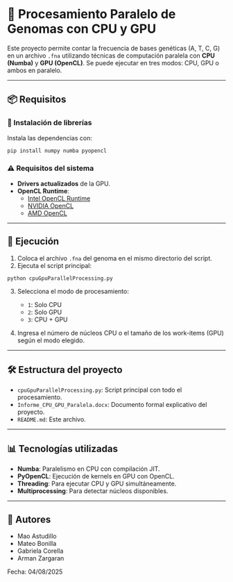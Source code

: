
# 🧬 Procesamiento Paralelo de Genomas con CPU y GPU

Este proyecto permite contar la frecuencia de bases genéticas (A, T, C, G) en un archivo `.fna` utilizando técnicas de computación paralela con **CPU (Numba)** y **GPU (OpenCL)**. Se puede ejecutar en tres modos: CPU, GPU o ambos en paralelo.

---

## 📦 Requisitos

### 🔧 Instalación de librerías

Instala las dependencias con:

```bash
pip install numpy numba pyopencl
```

### ⚠️ Requisitos del sistema

- **Drivers actualizados** de la GPU.
- **OpenCL Runtime**:
  - [Intel OpenCL Runtime](https://www.intel.com/content/www/us/en/developer/tools/opencl/opencl-runtime.html)
  - [NVIDIA OpenCL](https://developer.nvidia.com/opencl)
  - [AMD OpenCL](https://gpuopen.com/compute-product/opencl-sdk/)

---

## 🚀 Ejecución

1. Coloca el archivo `.fna` del genoma en el mismo directorio del script.
2. Ejecuta el script principal:

```bash
python cpuGpuParallelProcessing.py
```

3. Selecciona el modo de procesamiento:
   - `1`: Solo CPU
   - `2`: Solo GPU
   - `3`: CPU + GPU

4. Ingresa el número de núcleos CPU o el tamaño de los work-items (GPU) según el modo elegido.

---

## 🛠 Estructura del proyecto

- `cpuGpuParallelProcessing.py`: Script principal con todo el procesamiento.
- `Informe_CPU_GPU_Paralela.docx`: Documento formal explicativo del proyecto.
- `README.md`: Este archivo.

---

## 📊 Tecnologías utilizadas

- **Numba**: Paralelismo en CPU con compilación JIT.
- **PyOpenCL**: Ejecución de kernels en GPU con OpenCL.
- **Threading**: Para ejecutar CPU y GPU simultáneamente.
- **Multiprocessing**: Para detectar núcleos disponibles.

---

## 📄 Autores

- Mao Astudillo
- Mateo Bonilla
- Gabriela Corella
- Arman Zargaran

Fecha: 04/08/2025
